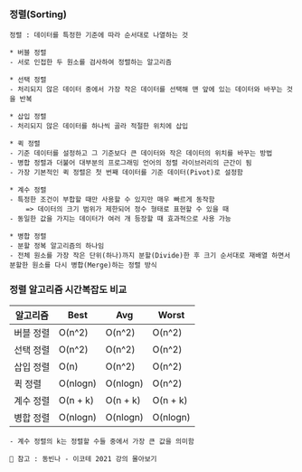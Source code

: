 ### 정렬(Sorting)
    정렬 : 데이터를 특정한 기준에 따라 순서대로 나열하는 것

    * 버블 정렬
    - 서로 인접한 두 원소를 검사하여 정렬하는 알고리즘

    * 선택 정렬
    - 처리되지 않은 데이터 중에서 가장 작은 데이터를 선택해 맨 앞에 있는 데이터와 바꾸는 것을 반복

    * 삽입 정렬
    - 처리되지 않은 데이터를 하나씩 골라 적절한 위치에 삽입

    * 퀵 정렬
    - 기준 데이터를 설정하고 그 기준보다 큰 데이터와 작은 데이터의 위치를 바꾸는 방법
    - 병합 정렬과 더불어 대부분의 프로그래밍 언어의 정렬 라이브러리의 근간이 됨
    - 가장 기본적인 퀵 정렬은 첫 번째 데이터를 기준 데이터(Pivot)로 설정함

    * 계수 정렬
    - 특정한 조건이 부합할 때만 사용할 수 있지만 매우 빠르게 동작함
        => 데이터의 크기 범위가 제한되어 정수 형태로 표현할 수 있을 때
    - 동일한 값을 가지는 데이터가 여러 개 등장할 때 효과적으로 사용 가능

    * 병합 정렬
    - 분할 정복 알고리즘의 하나임
    - 전체 원소를 가장 작은 단위(하나)까지 분할(Divide)한 후 크기 순서대로 재배열 하면서 분할한 원소를 다시 병합(Merge)하는 정렬 방식

### 정렬 알고리즘 시간복잡도 비교
| 알고리즘 | Best | Avg | Worst |
| ------ | ------ | ------ | ------ |
| 버블 정렬 | O(n^2) | O(n^2) | O(n^2) |
| 선택 정렬 | O(n^2) | O(n^2) | O(n^2) |
| 삽입 정렬 | O(n) | O(n^2) | O(n^2) |
| 퀵 정렬 | O(nlogn) | O(nlogn) | O(n^2) |
| 계수 정렬 | O(n + k) | O(n + k) | O(n + k) |
| 병합 정렬 | O(nlogn) | O(nlogn) | O(nlogn) |

    - 계수 정렬의 k는 정렬할 수들 중에서 가장 큰 값을 의미함

    📖 참고 : 동빈나 - 이코테 2021 강의 몰아보기